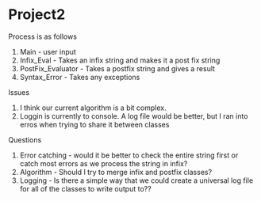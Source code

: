 # Project2

Process is as follows
1) Main - user input 
2) Infix_Eval - Takes an infix string and makes it a post fix string
3) PostFix_Evaluator - Takes a postfix string and gives a result
4) Syntax_Error - Takes any exceptions

Issues 
1) I think our current algorithm is a bit complex. 
2) Loggin is currently to console. A log file would be better, but I ran into erros when trying to share it between classes

Questions
1) Error catching - would it be better to check the entire string first or catch most errors as we process the string in infix?
2) Algorithm - Should I try to merge infix and postfix classes?
3) Logging - Is there a simple way that we could create a universal log file for all of the classes to write output to??
